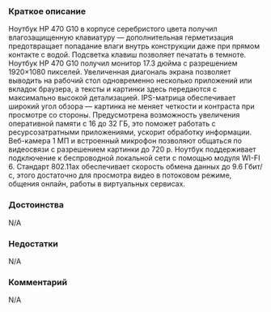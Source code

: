 ### **Краткое описание**
Ноутбук HP 470 G10 в корпусе серебристого цвета получил влагозащищенную клавиатуру — дополнительная герметизация предотвращает попадание влаги внутрь конструкции даже при прямом контакте с водой. Подсветка клавиш позволяет печатать в темноте.  Ноутбук HP 470 G10 получил монитор 17.3 дюйма с разрешением 1920×1080 пикселей. Увеличенная диагональ экрана позволяет выводить на рабочий стол одновременно несколько приложений или вкладок браузера, а тексты и картинки здесь передаются с максимально высокой детализацией. IPS-матрица обеспечивает широкий угол обзора — картинка не меняет четкости и контраста при просмотре со стороны.  Предусмотрена возможность увеличения оперативной памяти с 16 до 32 ГБ, это поможет работать с ресурсозатратными приложениями, ускорит обработку информации. Веб-камера 1 МП и встроенный микрофон позволяют общаться по видеосвязи с разрешением картинки до 720 р. Ноутбук поддерживает подключение к беспроводной локальной сети с помощью модуля WI-FI 6. Стандарт 802.11ax обеспечивает скорость обмена данных до 9.6 Гбит/с, этого достаточно для просмотра видео в потоковом режиме, общения онлайн, работы в виртуальных сервисах.

### **Достоинства**
N/A

### **Недостатки**
N/A

### **Комментарий**
N/A
